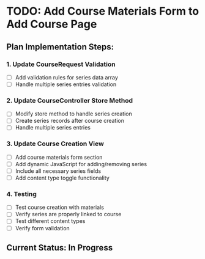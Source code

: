# TODO: Add Course Materials Form to Add Course Page

## Plan Implementation Steps:

### 1. Update CourseRequest Validation
- [ ] Add validation rules for series data array
- [ ] Handle multiple series entries validation

### 2. Update CourseController Store Method
- [ ] Modify store method to handle series creation
- [ ] Create series records after course creation
- [ ] Handle multiple series entries

### 3. Update Course Creation View
- [ ] Add course materials form section
- [ ] Add dynamic JavaScript for adding/removing series
- [ ] Include all necessary series fields
- [ ] Add content type toggle functionality

### 4. Testing
- [ ] Test course creation with materials
- [ ] Verify series are properly linked to course
- [ ] Test different content types
- [ ] Verify form validation

## Current Status: In Progress
